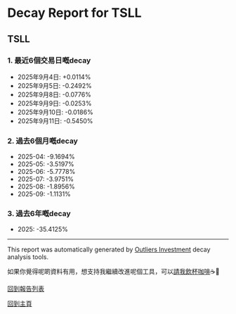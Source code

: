 # Decay Report for TSLL

## TSLL

### 1. 最近6個交易日嘅decay

- 2025年9月4日: +0.0114%
- 2025年9月5日: -0.2492%
- 2025年9月8日: -0.0776%
- 2025年9月9日: -0.0253%
- 2025年9月10日: -0.0186%
- 2025年9月11日: -0.5450%

### 2. 過去6個月嘅decay

- 2025-04: -9.1694%
- 2025-05: -3.5197%
- 2025-06: -5.7778%
- 2025-07: -3.9751%
- 2025-08: -1.8956%
- 2025-09: -1.1131%

### 3. 過去6年嘅decay

- 2025: -35.4125%

------------------------------
This report was automatically generated by [Outliers Investment](https://outliersecon.github.io/Outliers-Investment/) decay analysis tools.

如果你覺得呢啲資料有用，想支持我繼續改進呢個工具，可以[請我飲杯咖啡](https://buymeacoffee.com/outliersecon)☕🙏

[回到報告列表](https://outliersecon.github.io/Outliers-Investment/reports/reports_public)

[回到主頁](https://outliersecon.github.io/Outliers-Investment/)